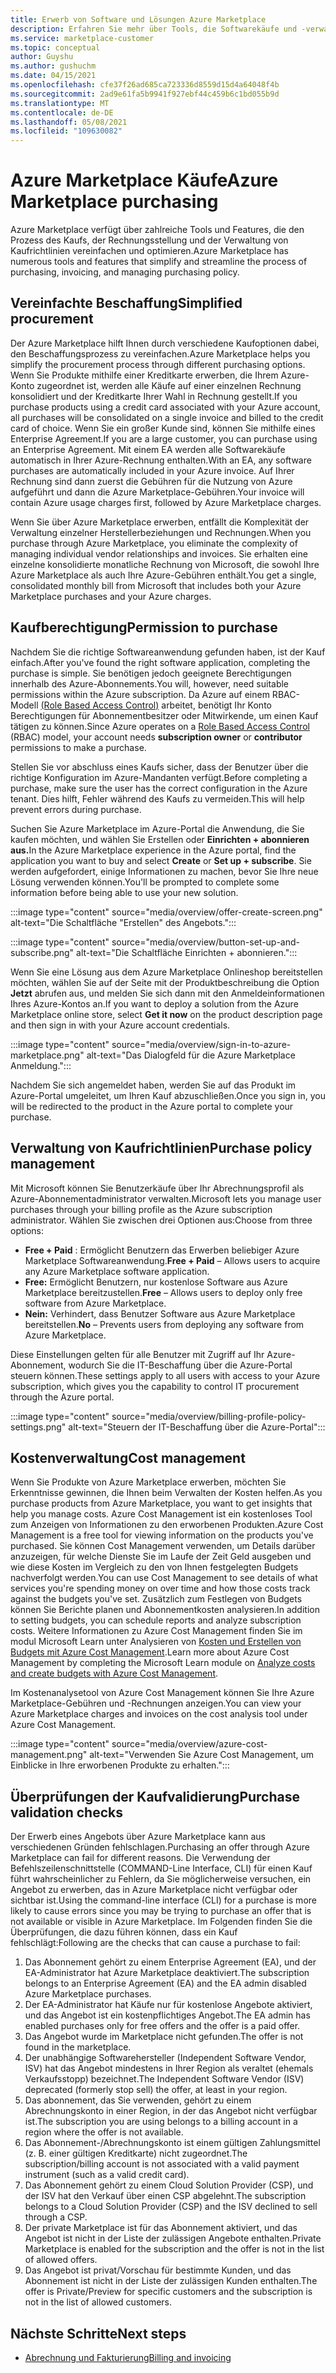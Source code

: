 ```yaml
---
title: Erwerb von Software und Lösungen Azure Marketplace
description: Erfahren Sie mehr über Tools, die Softwarekäufe und -verwaltung in Azure Marketplace.
ms.service: marketplace-customer
ms.topic: conceptual
author: Guyshu
ms.author: gushuchm
ms.date: 04/15/2021
ms.openlocfilehash: cfe37f26ad685ca723336d8559d15d4a64048f4b
ms.sourcegitcommit: 2ad9e61fa5b9941f927ebf44c459b6c1bd055b9d
ms.translationtype: MT
ms.contentlocale: de-DE
ms.lasthandoff: 05/08/2021
ms.locfileid: "109630082"
---
```

# <a name="azure-marketplace-purchasing"></a><span data-ttu-id="509fa-103">Azure Marketplace Käufe</span><span class="sxs-lookup"><span data-stu-id="509fa-103">Azure Marketplace purchasing</span></span>

<span data-ttu-id="509fa-104">Azure Marketplace verfügt über zahlreiche Tools und Features, die den Prozess des Kaufs, der Rechnungsstellung und der Verwaltung von Kaufrichtlinien vereinfachen und optimieren.</span><span class="sxs-lookup"><span data-stu-id="509fa-104">Azure Marketplace has numerous tools and features that simplify and streamline the process of purchasing, invoicing, and managing purchasing policy.</span></span>

## <a name="simplified-procurement"></a><span data-ttu-id="509fa-105">Vereinfachte Beschaffung</span><span class="sxs-lookup"><span data-stu-id="509fa-105">Simplified procurement</span></span>

<span data-ttu-id="509fa-106">Der Azure Marketplace hilft Ihnen durch verschiedene Kaufoptionen dabei, den Beschaffungsprozess zu vereinfachen.</span><span class="sxs-lookup"><span data-stu-id="509fa-106">Azure Marketplace helps you simplify the procurement process through different purchasing options.</span></span> <span data-ttu-id="509fa-107">Wenn Sie Produkte mithilfe einer Kreditkarte erwerben, die Ihrem Azure-Konto zugeordnet ist, werden alle Käufe auf einer einzelnen Rechnung konsolidiert und der Kreditkarte Ihrer Wahl in Rechnung gestellt.</span><span class="sxs-lookup"><span data-stu-id="509fa-107">If you purchase products using a credit card associated with your Azure account, all purchases will be consolidated on a single invoice and billed to the credit card of choice.</span></span> <span data-ttu-id="509fa-108">Wenn Sie ein großer Kunde sind, können Sie mithilfe eines Enterprise Agreement.</span><span class="sxs-lookup"><span data-stu-id="509fa-108">If you are a large customer, you can purchase using an Enterprise Agreement.</span></span> <span data-ttu-id="509fa-109">Mit einem EA werden alle Softwarekäufe automatisch in Ihrer Azure-Rechnung enthalten.</span><span class="sxs-lookup"><span data-stu-id="509fa-109">With an EA, any software purchases are automatically included in your Azure invoice.</span></span> <span data-ttu-id="509fa-110">Auf Ihrer Rechnung sind dann zuerst die Gebühren für die Nutzung von Azure aufgeführt und dann die Azure Marketplace-Gebühren.</span><span class="sxs-lookup"><span data-stu-id="509fa-110">Your invoice will contain Azure usage charges first, followed by Azure Marketplace charges.</span></span>

<span data-ttu-id="509fa-111">Wenn Sie über Azure Marketplace erwerben, entfällt die Komplexität der Verwaltung einzelner Herstellerbeziehungen und Rechnungen.</span><span class="sxs-lookup"><span data-stu-id="509fa-111">When you purchase through Azure Marketplace, you eliminate the complexity of managing individual vendor relationships and invoices.</span></span> <span data-ttu-id="509fa-112">Sie erhalten eine einzelne konsolidierte monatliche Rechnung von Microsoft, die sowohl Ihre Azure Marketplace als auch Ihre Azure-Gebühren enthält.</span><span class="sxs-lookup"><span data-stu-id="509fa-112">You get a single, consolidated monthly bill from Microsoft that includes both your Azure Marketplace purchases and your Azure charges.</span></span>

## <a name="permission-to-purchase"></a><span data-ttu-id="509fa-113">Kaufberechtigung</span><span class="sxs-lookup"><span data-stu-id="509fa-113">Permission to purchase</span></span>

<span data-ttu-id="509fa-114">Nachdem Sie die richtige Softwareanwendung gefunden haben, ist der Kauf einfach.</span><span class="sxs-lookup"><span data-stu-id="509fa-114">After you've found the right software application, completing the purchase is simple.</span></span> <span data-ttu-id="509fa-115">Sie benötigen jedoch geeignete Berechtigungen innerhalb des Azure-Abonnements.</span><span class="sxs-lookup"><span data-stu-id="509fa-115">You will, however, need suitable permissions within the Azure subscription.</span></span> <span data-ttu-id="509fa-116">Da Azure auf einem RBAC-Modell [(Role Based Access Control)](/azure/role-based-access-control/overview)  arbeitet,  benötigt Ihr Konto Berechtigungen für Abonnementbesitzer oder Mitwirkende, um einen Kauf tätigen zu können.</span><span class="sxs-lookup"><span data-stu-id="509fa-116">Since Azure operates on a [Role Based Access Control](/azure/role-based-access-control/overview) (RBAC) model, your account needs **subscription owner** or **contributor** permissions to make a purchase.</span></span>

<span data-ttu-id="509fa-117">Stellen Sie vor abschluss eines Kaufs sicher, dass der Benutzer über die richtige Konfiguration im Azure-Mandanten verfügt.</span><span class="sxs-lookup"><span data-stu-id="509fa-117">Before completing a purchase, make sure the user has the correct configuration in the Azure tenant.</span></span> <span data-ttu-id="509fa-118">Dies hilft, Fehler während des Kaufs zu vermeiden.</span><span class="sxs-lookup"><span data-stu-id="509fa-118">This will help prevent errors during purchase.</span></span>

<span data-ttu-id="509fa-119">Suchen Sie Azure Marketplace im Azure-Portal die Anwendung, die Sie kaufen möchten,  und wählen Sie Erstellen oder **Einrichten + abonnieren aus.**</span><span class="sxs-lookup"><span data-stu-id="509fa-119">In the Azure Marketplace experience in the Azure portal, find the application you want to buy and select **Create** or **Set up + subscribe**.</span></span> <span data-ttu-id="509fa-120">Sie werden aufgefordert, einige Informationen zu machen, bevor Sie Ihre neue Lösung verwenden können.</span><span class="sxs-lookup"><span data-stu-id="509fa-120">You'll be prompted to complete some information before being able to use your new solution.</span></span>

:::image type="content" source="media/overview/offer-create-screen.png" alt-text="Die Schaltfläche &quot;Erstellen&quot; des Angebots.":::

:::image type="content" source="media/overview/button-set-up-and-subscribe.png" alt-text="Die Schaltfläche Einrichten + abonnieren.":::

<span data-ttu-id="509fa-123">Wenn Sie eine Lösung aus dem Azure Marketplace Onlineshop bereitstellen möchten, wählen Sie auf der Seite mit der Produktbeschreibung die Option **Jetzt** abrufen aus, und melden Sie sich dann mit den Anmeldeinformationen Ihres Azure-Kontos an.</span><span class="sxs-lookup"><span data-stu-id="509fa-123">If you want to deploy a solution from the Azure Marketplace online store, select **Get it now** on the product description page and then sign in with your Azure account credentials.</span></span>

:::image type="content" source="media/overview/sign-in-to-azure-marketplace.png" alt-text="Das Dialogfeld für die Azure Marketplace Anmeldung.":::

<span data-ttu-id="509fa-125">Nachdem Sie sich angemeldet haben, werden Sie auf das Produkt im Azure-Portal umgeleitet, um Ihren Kauf abzuschließen.</span><span class="sxs-lookup"><span data-stu-id="509fa-125">Once you sign in, you will be redirected to the product in the Azure portal to complete your purchase.</span></span>

## <a name="purchase-policy-management"></a><span data-ttu-id="509fa-126">Verwaltung von Kaufrichtlinien</span><span class="sxs-lookup"><span data-stu-id="509fa-126">Purchase policy management</span></span>

<span data-ttu-id="509fa-127">Mit Microsoft können Sie Benutzerkäufe über Ihr Abrechnungsprofil als Azure-Abonnementadministrator verwalten.</span><span class="sxs-lookup"><span data-stu-id="509fa-127">Microsoft lets you manage user purchases through your billing profile as the Azure subscription administrator.</span></span> <span data-ttu-id="509fa-128">Wählen Sie zwischen drei Optionen aus:</span><span class="sxs-lookup"><span data-stu-id="509fa-128">Choose from three options:</span></span>

- <span data-ttu-id="509fa-129">**Free + Paid** : Ermöglicht Benutzern das Erwerben beliebiger Azure Marketplace Softwareanwendung.</span><span class="sxs-lookup"><span data-stu-id="509fa-129">**Free + Paid** – Allows users to acquire any Azure Marketplace software application.</span></span>
- <span data-ttu-id="509fa-130">**Free:** Ermöglicht Benutzern, nur kostenlose Software aus Azure Marketplace bereitzustellen.</span><span class="sxs-lookup"><span data-stu-id="509fa-130">**Free** – Allows users to deploy only free software from Azure Marketplace.</span></span>
- <span data-ttu-id="509fa-131">**Nein:** Verhindert, dass Benutzer Software aus Azure Marketplace bereitstellen.</span><span class="sxs-lookup"><span data-stu-id="509fa-131">**No** – Prevents users from deploying any software from Azure Marketplace.</span></span>

<span data-ttu-id="509fa-132">Diese Einstellungen gelten für alle Benutzer mit Zugriff auf Ihr Azure-Abonnement, wodurch Sie die IT-Beschaffung über die Azure-Portal steuern können.</span><span class="sxs-lookup"><span data-stu-id="509fa-132">These settings apply to all users with access to your Azure subscription, which gives you the capability to control IT procurement through the Azure portal.</span></span>

:::image type="content" source="media/overview/billing-profile-policy-settings.png" alt-text="Steuern der IT-Beschaffung über die Azure-Portal":::

## <a name="cost-management"></a><span data-ttu-id="509fa-134">Kostenverwaltung</span><span class="sxs-lookup"><span data-stu-id="509fa-134">Cost management</span></span>

<span data-ttu-id="509fa-135">Wenn Sie Produkte von Azure Marketplace erwerben, möchten Sie Erkenntnisse gewinnen, die Ihnen beim Verwalten der Kosten helfen.</span><span class="sxs-lookup"><span data-stu-id="509fa-135">As you purchase products from Azure Marketplace, you want to get insights that help you manage costs.</span></span> <span data-ttu-id="509fa-136">Azure Cost Management ist ein kostenloses Tool zum Anzeigen von Informationen zu den erworbenen Produkten.</span><span class="sxs-lookup"><span data-stu-id="509fa-136">Azure Cost Management is a free tool for viewing information on the products you've purchased.</span></span> <span data-ttu-id="509fa-137">Sie können Cost Management verwenden, um Details darüber anzuzeigen, für welche Dienste Sie im Laufe der Zeit Geld ausgeben und wie diese Kosten im Vergleich zu den von Ihnen festgelegten Budgets nachverfolgt werden.</span><span class="sxs-lookup"><span data-stu-id="509fa-137">You can use Cost Management to see details of what services you're spending money on over time and how those costs track against the budgets you've set.</span></span> <span data-ttu-id="509fa-138">Zusätzlich zum Festlegen von Budgets können Sie Berichte planen und Abonnementkosten analysieren.</span><span class="sxs-lookup"><span data-stu-id="509fa-138">In addition to setting budgets, you can schedule reports and analyze subscription costs.</span></span> <span data-ttu-id="509fa-139">Weitere Informationen zu Azure Cost Management finden Sie im modul Microsoft Learn unter Analysieren von [Kosten und Erstellen von Budgets mit Azure Cost Management](/learn/modules/analyze-costs-create-budgets-azure-cost-management/).</span><span class="sxs-lookup"><span data-stu-id="509fa-139">Learn more about Azure Cost Management by completing the Microsoft Learn module on [Analyze costs and create budgets with Azure Cost Management](/learn/modules/analyze-costs-create-budgets-azure-cost-management/).</span></span>

<span data-ttu-id="509fa-140">Im Kostenanalysetool von Azure Cost Management können Sie Ihre Azure Marketplace-Gebühren und -Rechnungen anzeigen.</span><span class="sxs-lookup"><span data-stu-id="509fa-140">You can view your Azure Marketplace charges and invoices on the cost analysis tool under Azure Cost Management.</span></span>

:::image type="content" source="media/overview/azure-cost-management.png" alt-text="Verwenden Sie Azure Cost Management, um Einblicke in Ihre erworbenen Produkte zu erhalten.":::

## <a name="purchase-validation-checks"></a><span data-ttu-id="509fa-142">Überprüfungen der Kaufvalidierung</span><span class="sxs-lookup"><span data-stu-id="509fa-142">Purchase validation checks</span></span>

<span data-ttu-id="509fa-143">Der Erwerb eines Angebots über Azure Marketplace kann aus verschiedenen Gründen fehlschlagen.</span><span class="sxs-lookup"><span data-stu-id="509fa-143">Purchasing an offer through Azure Marketplace can fail for different reasons.</span></span> <span data-ttu-id="509fa-144">Die Verwendung der Befehlszeilenschnittstelle (COMMAND-Line Interface, CLI) für einen Kauf führt wahrscheinlicher zu Fehlern, da Sie möglicherweise versuchen, ein Angebot zu erwerben, das in Azure Marketplace nicht verfügbar oder sichtbar ist.</span><span class="sxs-lookup"><span data-stu-id="509fa-144">Using the command-line interface (CLI) for a purchase is more likely to cause errors since you may be trying to purchase an offer that is not available or visible in Azure Marketplace.</span></span> <span data-ttu-id="509fa-145">Im Folgenden finden Sie die Überprüfungen, die dazu führen können, dass ein Kauf fehlschlägt:</span><span class="sxs-lookup"><span data-stu-id="509fa-145">Following are the checks that can cause a purchase to fail:</span></span>

1. <span data-ttu-id="509fa-146">Das Abonnement gehört zu einem Enterprise Agreement (EA), und der EA-Administrator hat Azure Marketplace deaktiviert.</span><span class="sxs-lookup"><span data-stu-id="509fa-146">The subscription belongs to an Enterprise Agreement (EA) and the EA admin disabled Azure Marketplace purchases.</span></span>
1. <span data-ttu-id="509fa-147">Der EA-Administrator hat Käufe nur für kostenlose Angebote aktiviert, und das Angebot ist ein kostenpflichtiges Angebot.</span><span class="sxs-lookup"><span data-stu-id="509fa-147">The EA admin has enabled purchases only for free offers and the offer is a paid offer.</span></span>
1. <span data-ttu-id="509fa-148">Das Angebot wurde im Marketplace nicht gefunden.</span><span class="sxs-lookup"><span data-stu-id="509fa-148">The offer is not found in the marketplace.</span></span>
1. <span data-ttu-id="509fa-149">Der unabhängige Softwarehersteller (Independent Software Vendor, ISV) hat das Angebot mindestens in Ihrer Region als veraltet (ehemals Verkaufsstopp) bezeichnet.</span><span class="sxs-lookup"><span data-stu-id="509fa-149">The Independent Software Vendor (ISV) deprecated (formerly stop sell) the offer, at least in your region.</span></span>
1. <span data-ttu-id="509fa-150">Das abonnement, das Sie verwenden, gehört zu einem Abrechnungskonto in einer Region, in der das Angebot nicht verfügbar ist.</span><span class="sxs-lookup"><span data-stu-id="509fa-150">The subscription you are using belongs to a billing account in a region where the offer is not available.</span></span>
1. <span data-ttu-id="509fa-151">Das Abonnement-/Abrechnungskonto ist einem gültigen Zahlungsmittel (z. B. einer gültigen Kreditkarte) nicht zugeordnet.</span><span class="sxs-lookup"><span data-stu-id="509fa-151">The subscription/billing account is not associated with a valid payment instrument (such as a valid credit card).</span></span>
1. <span data-ttu-id="509fa-152">Das Abonnement gehört zu einem Cloud Solution Provider (CSP), und der ISV hat den Verkauf über einen CSP abgelehnt.</span><span class="sxs-lookup"><span data-stu-id="509fa-152">The subscription belongs to a Cloud Solution Provider (CSP) and the ISV declined to sell through a CSP.</span></span>
1. <span data-ttu-id="509fa-153">Der private Marketplace ist für das Abonnement aktiviert, und das Angebot ist nicht in der Liste der zulässigen Angebote enthalten.</span><span class="sxs-lookup"><span data-stu-id="509fa-153">Private Marketplace is enabled for the subscription and the offer is not in the list of allowed offers.</span></span>
1. <span data-ttu-id="509fa-154">Das Angebot ist privat/Vorschau für bestimmte Kunden, und das Abonnement ist nicht in der Liste der zulässigen Kunden enthalten.</span><span class="sxs-lookup"><span data-stu-id="509fa-154">The offer is Private/Preview for specific customers and the subscription is not in the list of allowed customers.</span></span>

## <a name="next-steps"></a><span data-ttu-id="509fa-155">Nächste Schritte</span><span class="sxs-lookup"><span data-stu-id="509fa-155">Next steps</span></span>

- [<span data-ttu-id="509fa-156">Abrechnung und Fakturierung</span><span class="sxs-lookup"><span data-stu-id="509fa-156">Billing and invoicing</span></span>](billing-invoicing.md)